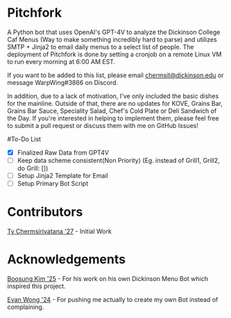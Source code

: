 # Pitchfork
A Python bot that uses OpenAI's GPT-4V to analyze the Dickinson College Caf Menus (Way to make something incredibly hard to parse) and utilizes SMTP + Jinja2 to email daily menus to a select list of people. The deployment of Pitchfork is done by setting a cronjob on a remote Linux VM to run every morning at 6:00 AM EST. 

If you want to be added to this list, please email chermsit@dickinson.edu or message WarpWing#3866 on Discord.

In addition, due to a lack of motivation, I've only included the basic dishes for the mainline. Outside of that, there are no updates for KOVE, Grains Bar, Grains Bar Sauce, Speciality Salad, Chef's Cold Plate or Deli Sandwich of the Day. If you're interested in helping to implement them, please feel free to submit a pull request or discuss them with me on GitHub Issues!

#To-Do List

- [x] Finalized Raw Data from GPT4V
- [ ] Keep data scheme consistent(Non Priority) (Eg. instead of Grill1, Grill2, do Grill: [])
- [ ] Setup Jinja2 Template for Email
- [ ] Setup Primary Bot Script

# Contributors
[Ty Chermsirivatana '27](https://github.com/WarpWing) - Initial Work

# Acknowledgements 
[Boosung Kim '25](https://github.com/boosungkim) - For his work on his own Dickinson Menu Bot which inspired this project.

[Evan Wong '24](https://github.com/evanwong1020) - For pushing me actually to create my own Bot instead of complaining.
